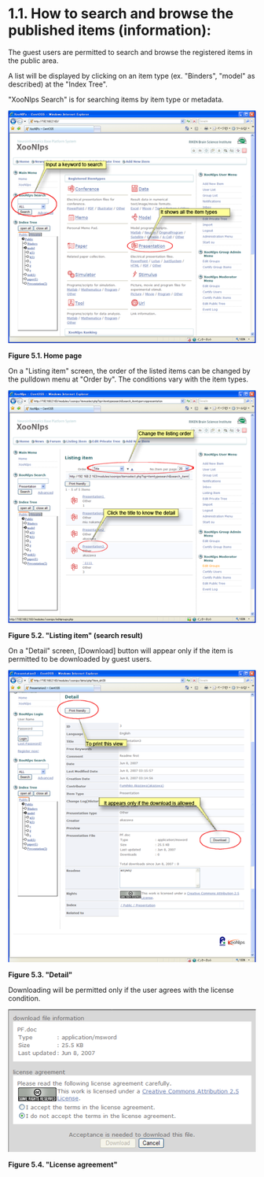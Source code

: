 # 1.1. How to search and browse the published items \(information\):

The guest users are permitted to search and browse the registered items in the public area.

A list will be displayed by clicking on an item type \(ex. "Binders", "model" as described\) at the "Index Tree".

"XooNIps Search" is for searching items by item type or metadata.

![Home page](../../../.gitbook/assets/xoonips-operate1.png)

**Figure 5.1. Home page**

On a "Listing item" screen, the order of the listed items can be changed by the pulldown menu at "Order by". The conditions vary with the item types.

![&quot;Listing item&quot; \(search result\)](../../../.gitbook/assets/xoonips-operate2%20%281%29.png)

**Figure 5.2. "Listing item" \(search result\)**

On a "Detail" screen, \[Download\] button will appear only if the item is permitted to be downloaded by guest users.

![&quot;Detail&quot;](../../../.gitbook/assets/xoonips-operate3.png)

**Figure 5.3. "Detail"**

Downloading will be permitted only if the user agrees with the license condition.

![&quot;License agreement&quot;](../../../.gitbook/assets/xoonips-operate4.png)

**Figure 5.4. "License agreement"**

